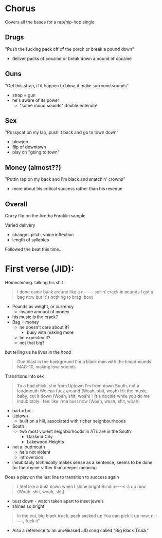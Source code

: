 # Chorus

Covers all the bases for a rap/hip-hop single

## Drugs

"Push the fucking pack off of the porch or break a pound down"
- deliver packs of cocaine or break down a pound of cocaine

## Guns

"Get this strap, if it happen to blow, it make surround sounds"
- strap = gun
- he's aware of its power
	- "some round sounds" double entendre


## Sex

"Pussycat on my lap, push it back and go to town down"
- blowjob
- flip of downtown
- play on "going to town"

## Money (almost??)

"Puttin rap on my back and I'm black and snatchin' crowns"
- more about his critical success rather than his revenue

## Overall

Crazy flip on the Aretha Franklin sample

Varied delivery
- changes pitch, voice inflection
- length of syllables

Followed the beat this time...

# First verse (JID):

Homecoming. talking his shit 

> I done came back around like a n----- sellin' crack in pounds
> I got a bag now but it's nothing to brag 'bout

- Pounds as weight, or currency
	- insane amount of money
- his music *is* the crack?
- Bag = money
	- he doesn't care about it?
		- busy with making more
	- he expected it?
	- not that big?

but telling us he lives in the *hood*

> Gun blast in the background
> I'm a black man with the bloodhounds
> MAC-10, making love sounds

Transitions into sex

> To a bad chick, she from Uptown
> I'm from down South, not a loudmouth
> We can fuck around (Woah, shit, woah)
> Hit the music, baby, cut it down (Woah, shit, woah)
> Hit a doobie while you do me indubitably
> I feel like I'ma bust now (Woah, woah, shit, woah)

- bad = hot
- Uptown
	- built on a hill, associated with richer neighbourhoods
- South 
	- two most violent neighborhoods in ATL are in the South
		- Oakland City
		- Lakewood Heights
- not a loudmouth
	- he's not violent
	- introversion
- indubitably *technically* makes sense as a sentence, seems to be done for the rhyme rather than deeper meaning

Does a play on the last line to transition to success again

> I feel like a bust down when I shine bright
> Blind n----s is up now (Woah, shit, woah, shit)

- bust down - watch taken apart to inset jewels
- shines so bright 

> In the cut, big black truck, pack sacked up 
> You can pick it up now, n-----, fuck it"
	
- Also a reference to an unreleased JID song called "Big Black Truck"



